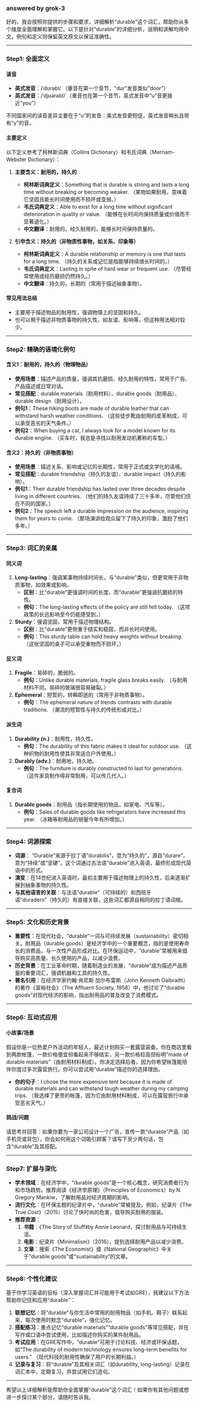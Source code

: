 ### answered by grok-3
好的，我会按照你提供的步骤和要求，详细解析“durable”这个词汇，帮助你从多个维度全面理解和掌握它。以下是针对“durable”的详细分析，说明和讲解均用中文，例句和定义则保留英文原文以保证准确性。

---

### Step1: 全面定义

#### 读音
- **美式发音**：/ˈdʊrəbl/ （重音在第一个音节，"dur"发音类似“door”）
- **英式发音**：/ˈdjʊərəbl/ （重音也在第一个音节，英式发音中“u”音更接近“you”）

不同国家间的读音差异主要在于“u”的发音：美式发音更短促，英式发音稍长且带有“y”的音。

#### 主要定义
以下定义参考了柯林斯词典（Collins Dictionary）和韦氏词典（Merriam-Webster Dictionary）：

1. **主要含义：耐用的，持久的**
   - **柯林斯词典定义**：Something that is durable is strong and lasts a long time without breaking or becoming weaker. （某物如果耐用，意味着它坚固且能长时间使用而不损坏或变弱。）
   - **韦氏词典定义**：Able to exist for a long time without significant deterioration in quality or value. （能够在长时间内保持质量或价值而不显著退化。）
   - **中文翻译**：耐用的，经久耐用的，能够长时间保持质量的。

2. **引申含义：持久的（非物质性事物，如关系、印象等）**
   - **柯林斯词典定义**：A durable relationship or memory is one that lasts for a long time. （持久的关系或记忆是指能够持续很长时间的。）
   - **韦氏词典定义**：Lasting in spite of hard wear or frequent use. （尽管经常使用或经历磨损仍然持久。）
   - **中文翻译**：持久的，长期的（常用于描述抽象事物）。

#### 常见用法总结
- 主要用于描述物品的耐用性，强调物理上的坚固和持久。
- 也可以用于描述非物质事物的持久性，如友谊、影响等，但这种用法相对较少。

---

### Step2: 精确的语境化例句

#### 含义1：耐用的，持久的（物理物品）
- **使用场景**：描述产品的质量，强调其抗磨损、经久耐用的特性，常用于广告、产品描述或日常对话。
- **常见搭配**：durable materials（耐用材料）、durable goods（耐用品）、durable design（耐用设计）。
- **例句1**：These hiking boots are made of durable leather that can withstand harsh weather conditions. （这些徒步靴由耐用的皮革制成，可以承受恶劣的天气条件。）
- **例句2**：When buying a car, I always look for a model known for its durable engine. （买车时，我总是寻找以耐用发动机著称的车型。）

#### 含义2：持久的（非物质事物）
- **使用场景**：描述关系、影响或记忆的长期性，常用于正式或文学化的语境。
- **常见搭配**：durable friendship（持久的友谊）、durable impact（持久的影响）。
- **例句1**：Their durable friendship has lasted over three decades despite living in different countries. （他们的持久友谊持续了三十多年，尽管他们住在不同的国家。）
- **例句2**：The speech left a durable impression on the audience, inspiring them for years to come. （那场演讲给观众留下了持久的印象，激励了他们多年。）

---

### Step3: 词汇的亲属

#### 同义词
1. **Long-lasting**：强调某事物持续时间长，与“durable”类似，但更常用于非物质事物，如效果或影响。
   - **区别**：比“durable”更强调时间的长度，而“durable”更强调抗磨损的特性。
   - **例句**：The long-lasting effects of the policy are still felt today. （这项政策的长远影响至今仍能感受到。）
2. **Sturdy**：强调坚固，常用于描述物理结构。
   - **区别**：比“durable”更侧重于结实和稳固，而非长时间使用。
   - **例句**：This sturdy table can hold heavy weights without breaking. （这张坚固的桌子可以承受重物而不损坏。）

#### 反义词
1. **Fragile**：易碎的，脆弱的。
   - **例句**：Unlike durable materials, fragile glass breaks easily. （与耐用材料不同，易碎的玻璃很容易破裂。）
2. **Ephemeral**：短暂的，转瞬即逝的（常用于非物质事物）。
   - **例句**：The ephemeral nature of trends contrasts with durable traditions. （潮流的短暂性与持久的传统形成对比。）

#### 派生词
1. **Durability (n.)**：耐用性，持久性。
   - **例句**：The durability of this fabric makes it ideal for outdoor use. （这种织物的耐用性使其非常适合户外使用。）
2. **Durably (adv.)**：耐用地，持久地。
   - **例句**：The furniture is durably constructed to last for generations. （这件家具制作得非常耐用，可以传几代人。）

#### 复合词
1. **Durable goods**：耐用品（指长期使用的物品，如家电、汽车等）。
   - **例句**：Sales of durable goods like refrigerators have increased this year. （冰箱等耐用品的销量今年有所增加。）

---

### Step4: 词源探索

- **词源**： “Durable”来源于拉丁语“durabilis”，意为“持久的”，源自“durare”，意为“持续”或“坚硬”。这个词通过古法语“durable”进入英语，最终形成现代英语中的形式。
- **演变**：在14世纪进入英语时，最初主要用于描述物理上的持久性，后来逐渐扩展到抽象事物的持久性。
- **与其他语言的关联**：与法语“durable”（可持续的）和西班牙语“duradero”（持久的）有直接关联，这些词汇都源自相同的拉丁语词根。

---

### Step5: 文化和历史背景

- **重要性**：在现代社会，“durable”一词与可持续发展（sustainability）密切相关。耐用品（durable goods）是经济学中的一个重要概念，指的是使用寿命长的消费品，与一次性产品形成对比。在环保运动中，“durable”常被用来倡导购买高质量、长久使用的产品，以减少浪费。
- **历史背景**：在工业革命时期，随着制造业的发展，“durable”成为描述产品质量的重要词汇，强调机器和工具的持久性。
- **著名引用**：在经济学家约翰·肯尼斯·加尔布雷斯（John Kenneth Galbraith）的著作《富裕社会》（The Affluent Society, 1958）中，他讨论了“durable goods”对现代经济的影响，指出耐用品的普及改变了消费模式。

---

### Step6: 互动式应用

#### 小故事/场景
假设你是一位热爱户外活动的年轻人，最近计划购买一套露营装备。你在商店里看到两款帐篷，一款价格便宜但看起来不够结实，另一款价格较高但标明“made of durable materials”（由耐用材料制成）。你决定选择后者，因为你希望帐篷能陪伴你度过多次露营旅行。你可以尝试用“durable”描述你的选择理由。

- **你的句子**：I chose the more expensive tent because it is made of durable materials and can withstand tough weather during my camping trips. （我选择了更贵的帐篷，因为它由耐用材料制成，可以在露营旅行中承受恶劣天气。）

#### 挑战/问题
请思考并回答：如果你要为一家公司设计一个广告，宣传一款“durable”产品（如手机壳或背包），你会如何用这个词吸引顾客？请写下至少两句话，包含“durable”及其搭配。

---

### Step7: 扩展与深化

- **学术领域**：在经济学中，“durable goods”是一个核心概念，研究消费者行为和市场趋势。推荐阅读《经济学原理》（Principles of Economics）by N. Gregory Mankiw，了解耐用品对经济周期的影响。
- **流行文化**：在环保主题的纪录片中，“durable”常被提及。例如，纪录片《The True Cost》（2015）讨论了快时尚的危害，倡导购买耐用的服装。
- **推荐资源**：
  1. **书籍**：《The Story of Stuff》by Annie Leonard，探讨耐用品与可持续生活。
  2. **电影**：纪录片《Minimalism》（2016），提到选择耐用产品以减少消费。
  3. **文章**：搜索《The Economist》或《National Geographic》中关于“durable goods”或“sustainability”的文章。

---

### Step8: 个性化建议

基于你学习英语的目标（深入掌握词汇并可能用于考试如GRE），我建议以下方法帮助你记住和应用“durable”：
1. **联想记忆**：将“durable”与你生活中常用的耐用物品（如手机、鞋子）联系起来，每次使用时默念“durable”，强化记忆。
2. **搭配练习**：重点记忆“durable materials”“durable goods”等常见搭配，并在写作或口语中尝试使用，比如描述你购买的某件耐用品。
3. **考试应用**：在GRE写作中，“durable”可用于讨论科技、经济或环保话题，如“The durability of modern technology ensures long-term benefits for users.” （现代科技的耐用性确保了用户的长期利益。）
4. **记录与复习**：将“durable”及其相关词汇（如durability, long-lasting）记录在词汇本中，定期复习，并尝试用它们造句。

---

希望以上详细解析能帮助你全面掌握“durable”这个词汇！如果你有其他问题或想进一步探讨某个部分，请随时告诉我。